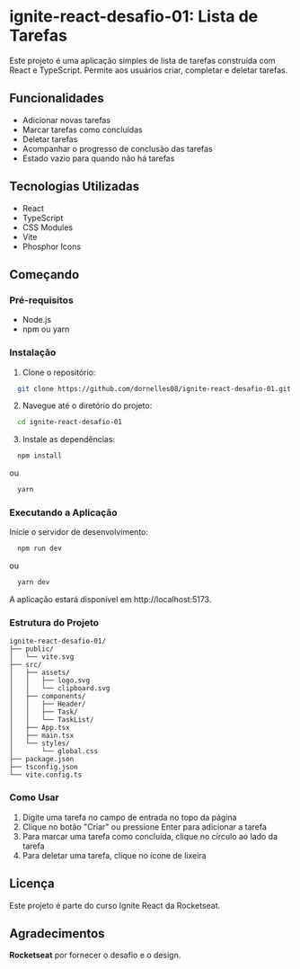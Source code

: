 # ignite-react-desafio-01: Lista de Tarefas

Este projeto é uma aplicação simples de lista de tarefas construída com React e TypeScript. Permite aos usuários criar, completar e deletar tarefas.

## Funcionalidades

- Adicionar novas tarefas
- Marcar tarefas como concluídas
- Deletar tarefas
- Acompanhar o progresso de conclusão das tarefas
- Estado vazio para quando não há tarefas

## Tecnologias Utilizadas

- React
- TypeScript
- CSS Modules
- Vite
- Phosphor Icons

## Começando

### Pré-requisitos

- Node.js
- npm ou yarn

### Instalação

1. Clone o repositório:

```bash
  git clone https://github.com/dornelles08/ignite-react-desafio-01.git
```

2. Navegue até o diretório do projeto:

```bash
  cd ignite-react-desafio-01
```

3. Instale as dependências:

```bash
  npm install
```

ou

```bash
  yarn
```

### Executando a Aplicação

Inicie o servidor de desenvolvimento:

```bash
  npm run dev
```

ou

```bash
  yarn dev
```

A aplicação estará disponível em http://localhost:5173.

### Estrutura do Projeto

```
ignite-react-desafio-01/
├── public/
│   └── vite.svg
├── src/
│   ├── assets/
│   │   ├── logo.svg
│   │   └── clipboard.svg
│   ├── components/
│   │   ├── Header/
│   │   ├── Task/
│   │   └── TaskList/
│   ├── App.tsx
│   ├── main.tsx
│   └── styles/
│       └── global.css
├── package.json
├── tsconfig.json
└── vite.config.ts
```

### Como Usar

1. Digite uma tarefa no campo de entrada no topo da página
2. Clique no botão "Criar" ou pressione Enter para adicionar a tarefa
3. Para marcar uma tarefa como concluída, clique no círculo ao lado da tarefa
4. Para deletar uma tarefa, clique no ícone de lixeira

## Licença

Este projeto é parte do curso Ignite React da Rocketseat.

## Agradecimentos

**Rocketseat** por fornecer o desafio e o design.
